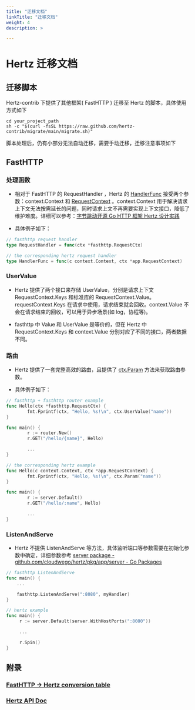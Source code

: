 ```yaml
---
title: "迁移文档"
linkTitle: "迁移文档"
weight: 4
description: >

---
```


# Hertz 迁移文档

## 迁移脚本

Hertz-contrib 下提供了其他框架( FastHTTP ) 迁移至 Hertz 的脚本，具体使用方式如下

```shell
cd your_project_path
sh -c "$(curl -fsSL https://raw.github.com/hertz-contrib/migrate/main/migrate.sh)"
```

脚本处理后，仍有小部分无法自动迁移，需要手动迁移，迁移注意事项如下

## FastHTTP

### 处理函数

- 相对于 FastHTTP 的 RequestHandler ，Hertz 的 [HandlerFunc](https://pkg.go.dev/github.com/cloudwego/hertz@v0.4.1/pkg/app#HandlerFunc) 接受两个参数：context.Context 和 [RequestContext](https://pkg.go.dev/github.com/cloudwego/hertz@v0.4.1/pkg/app#RequestContext) 。context.Context 用于解决请求上下文无法按需延长的问题，同时请求上文不再需要实现上下文接口，降低了维护难度。详细可以参考：[字节跳动开源 Go HTTP 框架 Hertz 设计实践](https://www.cloudwego.io/zh/blog/2022/06/21/%E5%AD%97%E8%8A%82%E8%B7%B3%E5%8A%A8%E5%BC%80%E6%BA%90-go-http-%E6%A1%86%E6%9E%B6-hertz-%E8%AE%BE%E8%AE%A1%E5%AE%9E%E8%B7%B5/#%E5%BA%94%E7%94%A8%E5%B1%82)

- 具体例子如下：

```Go
// fasthttp request handler
type RequestHandler = func(ctx *fasthttp.RequestCtx)

// the corresponding hertz request handler
type HandlerFunc = func(c context.Context, ctx *app.RequestContext)
```

### UserValue

- Hertz 提供了两个接口来存储 UserValue，分别是请求上下文 RequestContext.Keys 和标准库的 RequestContext.Value。requestContext.Keys 在请求中使用，请求结束就会回收。context.Value 不会在请求结束的回收，可以用于异步场景(如 log，协程等)。

- fasthttp 中 Value 和 UserValue 是等价的，但在 Hertz 中 RequestContext.Keys 和 context.Value 分别对应了不同的接口，两者数据不同。

### 路由

- Hertz 提供了一套完整高效的路由，且提供了 [ctx.Param](https://pkg.go.dev/github.com/cloudwego/hertz@v0.4.1/pkg/app#RequestContext.Param) 方法来获取路由参数。

- 具体例子如下：

```Go
// fasthttp + fasthttp router example
func Hello(ctx *fasthttp.RequestCtx) {
        fmt.Fprintf(ctx, "Hello, %s!\n", ctx.UserValue("name"))
}

func main() {
        r := router.New()
        r.GET("/hello/{name}", Hello)

        ...
}
```

```Go
// the corresponding hertz example
func Hello(c context.Context, ctx *app.RequestContext) {
        fmt.Fprintf(ctx, "Hello, %s!\n", ctx.Param("name"))
}

func main() {
        r := server.Default()
        r.GET("/hello/:name", Hello)

        ...
}
```

### ListenAndServe

- Hertz 不提供 ListenAndServe 等方法，具体监听端口等参数需要在初始化参数中确定，详细参数参考 [server package - github.com/cloudwego/hertz/pkg/app/server - Go Packages](https://pkg.go.dev/github.com/cloudwego/hertz@v0.4.1/pkg/app/server#New)

```Go
// fasthttp ListenAndServe
func main() {
    ...

    fasthttp.ListenAndServe(":8080", myHandler)
}
```

```Go
// hertz example
func main() {
     r := server.Default(server.WithHostPorts(":8080"))

     ...

     r.Spin()
}
```

## 附录

### [FastHTTP -> Hertz conversion table](https://github.com/hertz-contrib/migrate/blob/main/fasthttp_to_hertz.md)

### [Hertz API Doc](https://pkg.go.dev/github.com/cloudwego/hertz)
